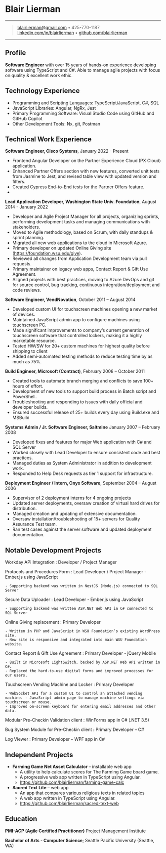 # Blair Lierman

---

> blairlierman@gmail.com • 425-770-1187\
> [linkedin.com/in/blairlierman](https://www.linkedin.com/in/blairlierman) • [github.com/blairlierman](https:/github.com/blairlierman)

---

## Profile

**Software Engineer** with over 15 years of hands-on experience developing software using TypeScript and C#. Able to manage agile projects with focus on quality & excellent work ethic.

## Technology Experience

- Programming and Scripting Languages: TypeScript/JavaScript, C#, SQL
- JavaScript Libraries: Angular, NgRx, Jest
- Primary Programming Software: Visual Studio Code using GitHub and GitHub Copilot
- Other Development Tools: Nx, git, Postman

## Technical Work Experience

**Software Engineer, Cisco Systems**, January 2022 - Present

- Frontend Angular Developer on the Partner Experience Cloud (PX Cloud) application.
- Enhanced Partner Offers section with new features, converted unit tests from Jasmine to Jest, and revised table view with updated version and filters.
- Created Cypress End-to-End tests for the Partner Offers feature.
-

**Lead Application Developer, Washington State Univ. Foundation**, August 2014 - January 2022

- Developer and Agile Project Manager for all projects, organizing sprints, performing development tasks and managing communications with stakeholders.
- Moved to Agile methodology, based on Scrum, with daily standups & sprint planning.
- Migrated all new web applications to the cloud in Microsoft Azure.
- Primary developer on updated Online Giving site (https://foundation.wsu.edu/give).
- Reviewed all changes from Application Development team via pull requests.
- Primary maintainer on legacy web apps, Contact Report & Gift Use Agreement.
- Aligned projects with best practices, moving to Azure DevOps and git for source control, bug tracking, continuous integration/deployment and code reviews.

**Software Engineer, VendNovation**, October 2011 – August 2014

- Developed custom UI for touchscreen machines opening a new market of devices.
- Maintained JavaScript admin app to configure machines using touchscreen PC.
- Made significant improvements to company’s current generation of touchscreen software that controlled lockers, making it a highly marketable resource.
- Tested HW/SW for 20+ custom machines for highest quality before shipping to client
- Added semi-automated testing methods to reduce testing time by as much as 75%.

**Build Engineer, Microsoft (Contract)**, February 2008 – October 2011

- Created tools to automate branch merging and conflicts to save 100+ hours of effort.
- Development of new tools to support build process in Batch script and PowerShell.
- Troubleshooting and responding to issues with daily official and developer builds.
- Ensured successful release of 25+ builds every day using Build.exe and MSBuild

**Systems Admin / Jr. Software Engineer, Saltmine** January 2007 – February 2008

- Developed fixes and features for major Web application with C# and SQL Server
- Worked closely with Lead Developer to ensure consistent code and best practices.
- Managed duties as System Administrator in addition to development work.
- Responded to Help Desk requests as tier 1 support for infrastructure.

**Deployment Engineer / Intern, Onyx Software**, September 2004 – August 2006

- Supervisor of 2 deployment interns for 4 ongoing projects
- Updated server deployments, oversaw creation of virtual hard drives for distribution.
- Managed creation and updating of extensive documentation.
- Oversaw installation/troubleshooting of 15+ servers for Quality Assurance Test team.
- Ran test cases against the server software and updated deployment documentation.

## Notable Development Projects

Workday API Integration
: Developer / Project Manager

Protocols and Procedures Form
: Lead Developer / Project Manager - Ember.js using JavaScript

    - Supporting backend was written in NestJS (Node.js) connected to SQL Server

Secure Data Uploader
: Lead Developer - Ember.js using JavaScript

    - Supporting backend was written ASP.NET Web API in C# connected to SQL Server

Online Giving replacement
: Primary Developer

    - Written in PHP and JavaScript in WSU Foundation’s existing WordPress site.
    - New site is responsive and integrated into main WSU Foundation website.

Contact Report & Gift Use Agreement
: Primary Developer - jQuery Mobile

    - Built in Microsoft LightSwitch, backed by ASP.NET Web API written in C#.
    - Replaced the hard-to-use digital forms and improved processes for our users.

Touchscreen Vending Machine and Locker
: Primary Developer

    - WebSocket API for a custom UI to control an attached vending machine. - JavaScript admin page to manage machine settings via touchscreen or mouse.
    - Improved on-screen keyboard for entering email addresses and other data.

Modular Pre-Checkin Validation client
: WinForms app in C# (.NET 3.5)

Bug System Module for Pre-Checkin client
: Primary Developer – C#

Log Viewer
: Primary Developer – WPF app in C#

## Independent Projects

- **Farming Game Net Asset Calculator** – installable web app
  - A utility to help calculate scores for The Farming Game board game.
  - A progressive web app written in TypeScript using Angular.
  - https://github.com/blairlierman/farming-game-calc
- **Sacred Text Lite** – web app
  - An app that compares various religious texts in related topics
  - A web app written in TypeScript using Angular.
  - https://github.com/blairlierman/sacred-text-web

## Education

**PMI-ACP (Agile Certified Practitioner)**
Project Management Institute

**Bachelor of Arts - Computer Science**;
Seattle Pacific University (Seattle, WA)

